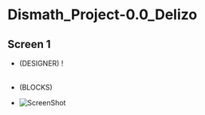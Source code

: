 # Dismath_Project-0.0_Delizo

## Screen 1
- (DESIGNER)
!
</br></br>

- (BLOCKS)
- ![ScreenShot](Screenshot_2.jpg)
</br></br>


